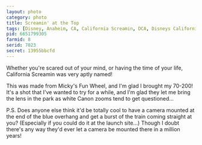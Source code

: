 ```yaml
---
layout: photo
category: photo
title: Screamin' at the Top
tags: [Disney, Anaheim, CA, California Screamin, DCA, Disneys California Adventure, California Adventure, Adventure, California, Canon 7D, Canon 70-200, roller coaster, coaster, DLR, disneyland, Disneyland Resort, U.S.A., cycomachead, Michael Ball, Canon, 7D]
pid: 6651799305
farmid: 8
serid: 7023
secret: 13955bbcfd
---
```


Whether you're scared out of your mind, or having the time of your life, California Screamin was very aptly named!

This was made from Micky's Fun Wheel, and I'm glad I brought my 70-200! It's a shot that I've wanted to try for a while, and I'm glad they let me bring the lens in the park as white Canon zooms tend to get questioned…


P.S. Does anyone else think it'd be totally cool to have a camera mounted at the end of the blue overhang and get a burst of the train coming straight at you? (Especially if you could do it at the launch site…) Though I doubt there's any way they'd ever let a camera be mounted there in a million years!
